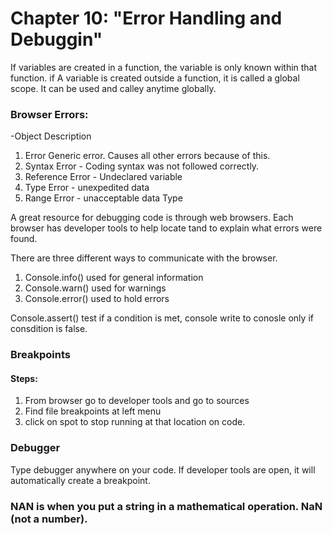 # Chapter 10: "Error Handling and Debuggin"

If variables are created in a function, the variable is only known within that function. 
if A variable is created outside a function, it is called a global scope. It can be used and calley anytime globally. 

### Browser Errors:

-Object     Description
1. Error    Generic error. Causes all other errors because of this. 
2. Syntax Error - Coding syntax was not followed correctly.
3. Reference Error - Undeclared variable
4. Type Error - unexpedited data 
5. Range Error - unacceptable data Type

A great resource for debugging code is through web browsers. Each browser has developer tools to help locate tand to explain what errors were found.

There are three different ways to communicate with the browser.
1. Console.info() used for general information
2. Console.warn() used for warnings 
3. Console.error() used to hold errors

Console.assert() test if a condition is met, console write to conosle only if consdition is false.

### Breakpoints 

#### Steps: 
1. From browser go to developer tools and go to sources
2. Find file breakpoints at left menu
3. click on spot to stop running at that location on code.

### Debugger

Type debugger anywhere on your code. If developer tools are open, it will automatically create a breakpoint. 

### NAN is when you put a string in a mathematical operation. NaN (not a number).
